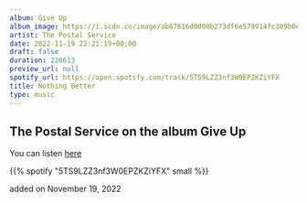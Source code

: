 ```yaml
---
album: Give Up
album_image: https://i.scdn.co/image/ab67616d0000b273df6e579914fc309b0e0bd745
artist: The Postal Service
date: 2022-11-19 22:21:19+00:00
draft: false
duration: 226613
preview_url: null
spotify_url: https://open.spotify.com/track/5TS9LZZ3nf3W0EPZKZiYFX
title: Nothing Better
type: music
---
```



## The Postal Service on the album Give Up

You can listen [here](https://open.spotify.com/track/5TS9LZZ3nf3W0EPZKZiYFX)

{{% spotify "5TS9LZZ3nf3W0EPZKZiYFX" small %}}

added on November 19, 2022